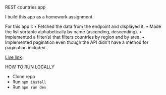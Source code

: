 REST countries app

I build this app as a homework assignment.

For this app I:
• Fetched the data from the endpoint and displayed it.
• Made the list sortable alphabetically by name (ascending, descending).
• Implemented a filter(s) that filters countries by region and by area.
• Implemented pagination even though the API didn't have a method for pagination included.

[Live link](https://sleep24less.github.io/reiz-internship-assignment/)

HOW TO RUN LOCALLY

-   Clone repo
-   Run `npm install`
-   Run `npm run dev`
